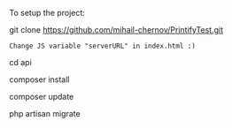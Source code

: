To setup the project:

git clone https://github.com/mihail-chernov/PrintifyTest.git

````
Change JS variable "serverURL" in index.html :)
````


cd api

composer install

composer update

php artisan migrate






